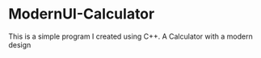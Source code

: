 # ModernUI-Calculator
This is a simple program I created using C++. A Calculator with a modern design
